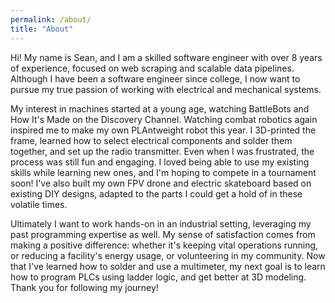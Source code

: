 ```yaml
---
permalink: /about/
title: "About"
---
```


Hi! My name is Sean, and I am a skilled software engineer with over 8 years of experience, focused on web scraping and scalable data pipelines. Although I have been a software engineer since college, I now want to pursue my true passion of working with electrical and mechanical systems.

My interest in machines started at a young age, watching BattleBots and How It's Made on the Discovery Channel. Watching combat robotics again inspired me to make my own PLAntweight robot this year. I 3D-printed the frame, learned how to select electrical components and solder them together, and set up the radio transmitter. Even when I was frustrated, the process was still fun and engaging. I loved being able to use my existing skills while learning new ones, and I'm hoping to compete in a tournament soon! I've also built my own FPV drone and electric skateboard based on existing DIY designs, adapted to the parts I could get a hold of in these volatile times.

Ultimately I want to work hands-on in an industrial setting, leveraging my past programming expertise as well. My sense of satisfaction comes from making a positive difference: whether it's keeping vital operations running, or reducing a facility's energy usage, or volunteering in my community. Now that I've learned how to solder and use a multimeter, my next goal is to learn how to program PLCs using ladder logic, and get better at 3D modeling. Thank you for following my journey!
